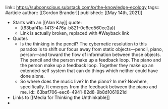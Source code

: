 ---
---

link:: https://subconscious.substack.com/p/the-knowledge-ecology
tags:: #article
author:: [[Gordon Brander]]
published:: [[May 14th, 2021]]

- Starts with an [[Alan Kay]] quote:
	- ((63baf41a-1413-476a-b821-0e6ed560ee2a))
	- Link is actually broken, replaced with #Wayback link
- Quotes
	- Is the thinking in the pencil? The cybernetic resolution to this paradox is to shift our focus away from static objects—pencil, piano, person—and toward the flow of information between those objects. The pencil and the person make up a feedback loop. The piano and the person make up a feedback loop. Together they make up an extended-self system that can do things which neither could have done alone.
	- So where does the music live? In the piano? In me? Nowhere, specifically. It emerges from the feedback between the piano and me.
	  id:: 63baf706-eec6-4941-82d8-9b8d1061921d
- Links to [[Media for Thinking the Unthinkable]]
-
